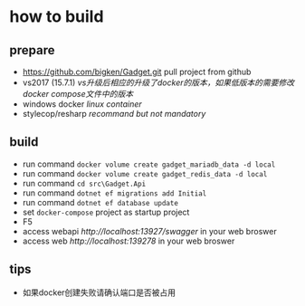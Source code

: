 ﻿# how to build
## prepare
+ https://github.com/bigken/Gadget.git pull project from github
+ vs2017 (15.7.1) *vs升级后相应的升级了docker的版本，如果低版本的需要修改docker compose文件中的版本*
+ windows docker *linux container*
+ stylecop/resharp *recommand but not mandatory*

## build
+ run command `docker volume create gadget_mariadb_data -d local`
+ run command `docker volume create gadget_redis_data -d local`
+ run command `cd src\Gadget.Api`
+ run command `dotnet ef migrations add Initial`
+ run command `dotnet ef database update`
+ set `docker-compose` project as startup project
+ F5
+ access webapi *http://localhost:13927/swagger* in your web broswer
+ access web *http://localhost:139278* in your web broswer

## tips
+ 如果docker创建失败请确认端口是否被占用